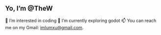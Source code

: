 ##  Yo, I’m @TheW

👀 I’m interested in coding
🌱 I’m currently exploring godot
📫 You can reach me on my Gmail: imlumxu@gmail.com.

